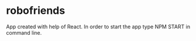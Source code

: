 # robofriends
App created with help of React. 
In order to start the app type NPM START in command line.
